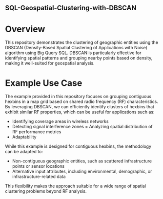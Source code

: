 ## SQL-Geospatial-Clustering-with-DBSCAN

# Overview
This repository demonstrates the clustering of geographic entities using the DBSCAN (Density-Based Spatial Clustering of Applications with Noise) algorithm using Big Query SQL. DBSCAN is particularly effective for identifying spatial patterns and grouping nearby points based on density, making it well-suited for geospatial analysis.

# Example Use Case
The example provided in this repository focuses on grouping contiguous hexbins in a map grid based on shared radio frequency (RF) characteristics. By leveraging DBSCAN, we can efficiently identify clusters of hexbins that exhibit similar RF properties, which can be useful for applications such as:
- Identifying coverage areas in wireless networks
- Detecting signal interference zones
= Analyzing spatial distribution of RF performance metrics
- Adaptability

While this example is designed for contiguous hexbins, the methodology can be adapted to:
- Non-contiguous geographic entities, such as scattered infrastructure points or sensor locations
- Alternative input attributes, including environmental, demographic, or infrastructure-related data

This flexibility makes the approach suitable for a wide range of spatial clustering problems beyond RF analysis.
